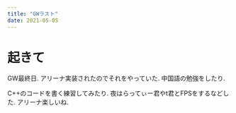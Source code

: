 ```yaml
---
title: "GWラスト"
date: 2021-05-05
---
```


# 起きて
GW最終日. アリーナ実装されたのでそれをやっていた. 中国語の勉強をしたり.

C++のコードを書く練習してみたり. 夜はらってぃー君やt君とFPSをするなどした. アリーナ楽しいね.